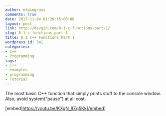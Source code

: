 ```yaml
---
author: mtgingrass
comments: true
date: 2017-11-04 01:20:15+00:00
layout: post
link: http://devgin.com/8-1-c-functions-part-1/
slug: 8-1-c-functions-part-1
title: 8.1 C++ Functions Part 1
wordpress_id: 341
categories:
- C++
- Programming
tags:
- C++
- examples
- programming
- Tutorial
---
```


The most basic C++ function that simply prints stuff to the console window. Also, avoid system("pause") at all cost.

[embed]https://youtu.be/KXgN_8Zq5Kk[/embed]
